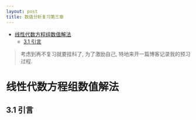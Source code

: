 ```yaml
---
layout: post
title: 数值分析复习第三章
---
```


<!-- TOC -->

- [线性代数方程组数值解法](#%e7%ba%bf%e6%80%a7%e4%bb%a3%e6%95%b0%e6%96%b9%e7%a8%8b%e7%bb%84%e6%95%b0%e5%80%bc%e8%a7%a3%e6%b3%95)
  - [3.1 引言](#31-%e5%bc%95%e8%a8%80)

<!-- /TOC -->

> 考虑到再不复习就要挂科了, 为了激励自己, 特地来开一篇博客记录我的预习过程.

# 线性代数方程组数值解法

## 3.1 引言



